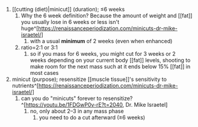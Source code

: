 1. [[cutting (diet)|minicut]] (duration); ≤6 weeks
	1. Why the 6 week definition? Because the amount of weight and [[fat]] you usually lose in 6 weeks or less isn't huge^[https://renaissanceperiodization.com/minicuts-dr-mike-israetel/]
		1. with a usual **minimum** of 2 weeks (even when enhanced)
	3. ratio=2:1 or 3:1
		1. so if you mass for 6 weeks, you might cut for 3 weeks or 2 weeks depending on your current body [[fat]] levels, shooting to make room for the next mass such at it ends below 15% [[fat]] in most cases
3. minicut (purpose); resensitize [[muscle tissue]]'s sensitivity to nutrients^[https://renaissanceperiodization.com/minicuts-dr-mike-israetel/]
	1. can you do "minicuts" forever to resensitize?^[https://youtu.be/1FDGwP0v-rE?t=2040, Dr. Mike Israetel]
		1. no, only about 2–3 in any mass phase
			1. you need to do a cut afterward (≥6 weeks)